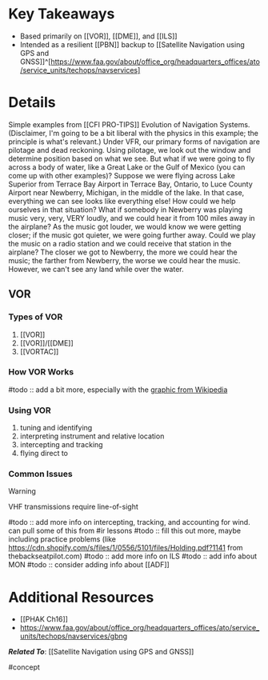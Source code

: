 # Key Takeaways
- Based primarily on [[VOR]], [[DME]], and [[ILS]]
- Intended as a resilient [[PBN]] backup to [[Satellite Navigation using GPS and GNSS]]^[https://www.faa.gov/about/office_org/headquarters_offices/ato/service_units/techops/navservices]

# Details

Simple examples from [[CFI PRO-TIPS]]
Evolution of Navigation 
Systems. (Disclaimer, I'm going to be a bit 
liberal with the physics in this example; the 
principle is what's relevant.) Under VFR, 
our primary forms of navigation are 
pilotage and dead reckoning. Using 
pilotage, we look out the window and 
determine position based on what we see. 
But what if we were going to fly across a 
body of water, like a Great Lake or the Gulf 
of Mexico (you can come up with other 
examples)? Suppose we were flying across 
Lake Superior from Terrace Bay Airport in 
Terrace Bay, Ontario, to Luce County 
Airport near Newberry, Michigan, in the 
middle of the lake. In that case, everything 
we can see looks like everything else! How 
could we help ourselves in that situation?
What if somebody in Newberry was playing 
music very, very, VERY loudly, and we could 
hear it from 100 miles away in the airplane? As 
the music got louder, we would know we were 
getting closer; if the music got quieter, we were 
going further away. Could we play the music on 
a radio station and we could receive that station 
in the airplane? The closer we got to Newberry, 
the more we could hear the music; the farther 
from Newberry, the worse we could hear the 
music. However, we can't see any land while 
over the water. 




## VOR
### Types of VOR
1. [[VOR]]
2. [[VOR]]/[[DME]]
3. [[VORTAC]]

### How VOR Works
#todo :: add a bit more, especially with the [graphic from Wikipedia](https://en.wikipedia.org/wiki/VHF_omnidirectional_range#/media/File:VOR_principle.gif)

### Using VOR
1. tuning and identifying
2. interpreting instrument and relative location
3. intercepting and tracking
4. flying direct to

### Common Issues
> [!warning] 
> VHF transmissions require line-of-sight

#todo :: add more info on intercepting, tracking, and accounting for wind. can pull some of this from #ir lessons
#todo :: fill this out more, maybe including practice problems (like https://cdn.shopify.com/s/files/1/0556/5101/files/Holding.pdf?1141 from thebackseatpilot.com)
#todo :: add more info on ILS
#todo :: add info about MON
#todo :: consider adding info about [[ADF]]

# Additional Resources
- [[PHAK Ch16]]
- https://www.faa.gov/about/office_org/headquarters_offices/ato/service_units/techops/navservices/gbng

***Related To***: [[Satellite Navigation using GPS and GNSS]]

#concept